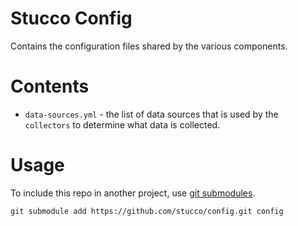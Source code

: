 Stucco Config
=============

Contains the configuration files shared by the various components.


# Contents

- `data-sources.yml` - the list of data sources that is used by the `collectors` to determine what data is collected.

# Usage

To include this repo in another project, use [git submodules](http://git-scm.com/book/en/Git-Tools-Submodules).

    git submodule add https://github.com/stucco/config.git config

